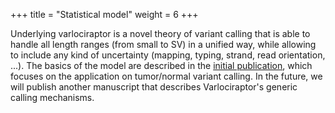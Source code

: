 +++
title = "Statistical model"
weight = 6
+++

Underlying varlociraptor is a novel theory of variant calling that is able to handle all length ranges (from small to SV) in a unified way, while allowing to include any kind of uncertainty (mapping, typing, strand, read orientation, ...).
The basics of the model are described in the [initial publication](https://doi.org/10.1186/s13059-020-01993-6), which focuses on the application on tumor/normal variant calling.
In the future, we will publish another manuscript that describes Varlociraptor's generic calling mechanisms.

